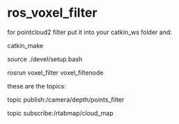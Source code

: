 # ros_voxel_filter
for pointcloud2 filter
put it into your catkin_ws folder and:


catkin_make



source ./devel/setup.bash 



rosrun voxel_filter voxel_filtenode 





these are the topics:


topic publish:/camera/depth/points_filter


topic subscribe:/rtabmap/cloud_map
